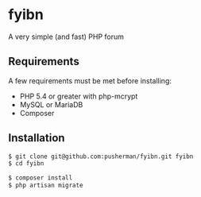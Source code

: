 fyibn
=========
A very simple (and fast) PHP forum

Requirements
-----------

A few requirements must be met before installing:

* PHP 5.4 or greater with php-mcrypt
* MySQL or MariaDB
* Composer

Installation
--------------

```sh
$ git clone git@github.com:pusherman/fyibn.git fyibn
$ cd fyibn

$ composer install
$ php artisan migrate
```

